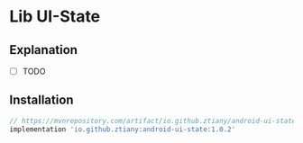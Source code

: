 # Lib UI-State

## Explanation

- [ ] TODO

## Installation

```groovy
// https://mvnrepository.com/artifact/io.github.ztiany/android-ui-state
implementation 'io.github.ztiany:android-ui-state:1.0.2'
```
